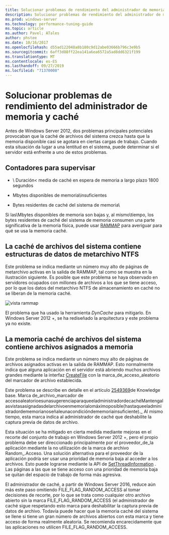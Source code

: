 ```yaml
---
title: Solucionar problemas de rendimiento del administrador de memoria y caché
description: Solucionar problemas de rendimiento del administrador de memoria y caché en Windows Server 16
ms.prod: windows-server
ms.technology: performance-tuning-guide
ms.topic: article
ms.author: Pavel; ATales
author: phstee
ms.date: 10/16/2017
ms.openlocfilehash: d55ad122048a8b180c9d12abe03666b796c3e9b5
ms.sourcegitcommit: 6aff3d88ff22ea141a6ea6572a5ad8dd6321f199
ms.translationtype: MT
ms.contentlocale: es-ES
ms.lasthandoff: 09/27/2019
ms.locfileid: "71370008"
---
```

# <a name="troubleshoot-cache-and-memory-manager-performance-issues"></a>Solucionar problemas de rendimiento del administrador de memoria y caché

Antes de Windows Server 2012, dos problemas principales potenciales provocaban que la caché de archivos del sistema crezca hasta que la memoria disponible casi se agotara en ciertas cargas de trabajo. Cuando esta situación da lugar a una lentitud en el sistema, puede determinar si el servidor está enfrente a uno de estos problemas.


## <a name="counters-to-monitor"></a>Contadores para supervisar

-   \\ Duración&lt; media de caché en espera de memoria a largo plazo 1800 segundos

-   Mbytes disponibles de memoria\\insuficientes

-   Bytes residentes de caché del sistema de memoria\\

Si las\\Mbytes disponibles de memoria son bajas y, al mismo\\tiempo, los bytes residentes de caché del sistema de memoria consumen una parte significativa de la memoria física, puede usar [RAMMAP](https://technet.microsoft.com/sysinternals/ff700229.aspx) para averiguar para qué se usa la memoria caché.

## <a name="system-file-cache-contains-ntfs-metafile-data-structures"></a>La caché de archivos del sistema contiene estructuras de datos de metarchivo NTFS


Este problema se indica mediante un número muy alto de páginas de metarchivo activas en la salida de RAMMAP, tal como se muestra en la ilustración siguiente. Es posible que este problema se haya observado en servidores ocupados con millones de archivos a los que se tiene acceso, por lo que los datos del metarchivo NTFS de almacenamiento en caché no se liberan de la memoria caché.

![vista rammap](../../media/perftune-guide-rammap.png)

El problema que ha usado la herramienta *DynCache* para mitigarlo. En Windows Server 2012 +, se ha rediseñado la arquitectura y este problema ya no existe.

## <a name="system-file-cache-contains-memory-mapped-files"></a>La memoria caché de archivos del sistema contiene archivos asignados a memoria


Este problema se indica mediante un número muy alto de páginas de archivos asignados activas en la salida de RAMMAP. Esto normalmente indica que alguna aplicación en el servidor está abriendo muchos archivos grandes mediante la interfaz [CreateFile](https://msdn.microsoft.com/library/windows/desktop/aa363858.aspx) con la marca\_de\_acceso\_aleatorio del marcador de archivo establecida.

Este problema se describe en detalle en el artículo [2549369](https://support.microsoft.com/default.aspx?scid=kb;en-US;2549369)de Knowledge base. Marca de\_archivo\_marcador de accesoaleatorioesunasugerenciaparaqueeladministradordecachéMantengalasvistasasignadasdelarchivoenmemorialomáximoposible(hastaqueeladministradordememorianoseñaleunacondicióndememoriainsuficiente).\_ Al mismo tiempo, esta marca indica al administrador de caché que deshabilite la captura previa de datos de archivo.

Esta situación se ha mitigado en cierta medida mediante mejoras en el recorte del conjunto de trabajo en Windows Server 2012 +, pero el propio problema debe ser direccionado principalmente por el proveedor\_de\_la aplicación mediante la no utilización de la marca de archivo Random\_.Acceso. Una solución alternativa para el proveedor de la aplicación podría ser usar una prioridad de memoria baja al acceder a los archivos. Esto puede lograrse mediante la API de [SetThreadInformation](https://msdn.microsoft.com/library/windows/desktop/hh448390.aspx) . Las páginas a las que se tiene acceso con una prioridad de memoria baja se quitan del espacio de trabajo de forma más agresiva.

El administrador de caché, a partir de Windows Server 2016, reduce aún más este paso omitiendo FILE_FLAG_RANDOM_ACCESS al tomar decisiones de recorte, por lo que se trata como cualquier otro archivo abierto sin la marca FILE_FLAG_RANDOM_ACCESS (el administrador de caché sigue respetando esto marca para deshabilitar la captura previa de datos de archivo. Todavía puede hacer que la memoria caché del sistema se llene si tiene un gran número de archivos abiertos con esta marca y tiene acceso de forma realmente aleatoria. Se recomienda encarecidamente que las aplicaciones no utilicen FILE_FLAG_RANDOM_ACCESS.
